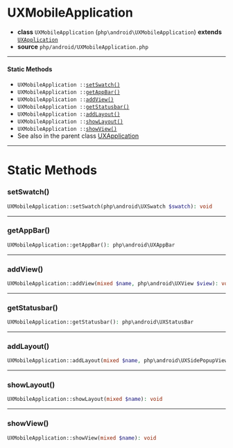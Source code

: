 # UXMobileApplication

- **class** `UXMobileApplication` (`php\android\UXMobileApplication`) **extends** [`UXApplication`](https://github.com/VenityStudio/android/tree/master/jphp-android-ext/api-docs/classes/php/gui/UXApplication.md)
- **source** `php/android/UXMobileApplication.php`

---

#### Static Methods

- `UXMobileApplication ::`[`setSwatch()`](#method-setswatch)
- `UXMobileApplication ::`[`getAppBar()`](#method-getappbar)
- `UXMobileApplication ::`[`addView()`](#method-addview)
- `UXMobileApplication ::`[`getStatusbar()`](#method-getstatusbar)
- `UXMobileApplication ::`[`addLayout()`](#method-addlayout)
- `UXMobileApplication ::`[`showLayout()`](#method-showlayout)
- `UXMobileApplication ::`[`showView()`](#method-showview)
- See also in the parent class [UXApplication](https://github.com/VenityStudio/android/tree/master/jphp-android-ext/api-docs/classes/php/gui/UXApplication.md)

---
# Static Methods

<a name="method-setswatch"></a>

### setSwatch()
```php
UXMobileApplication::setSwatch(php\android\UXSwatch $swatch): void
```

---

<a name="method-getappbar"></a>

### getAppBar()
```php
UXMobileApplication::getAppBar(): php\android\UXAppBar
```

---

<a name="method-addview"></a>

### addView()
```php
UXMobileApplication::addView(mixed $name, php\android\UXView $view): void
```

---

<a name="method-getstatusbar"></a>

### getStatusbar()
```php
UXMobileApplication::getStatusbar(): php\android\UXStatusBar
```

---

<a name="method-addlayout"></a>

### addLayout()
```php
UXMobileApplication::addLayout(mixed $name, php\android\UXSidePopupView $spv): void
```

---

<a name="method-showlayout"></a>

### showLayout()
```php
UXMobileApplication::showLayout(mixed $name): void
```

---

<a name="method-showview"></a>

### showView()
```php
UXMobileApplication::showView(mixed $name): void
```